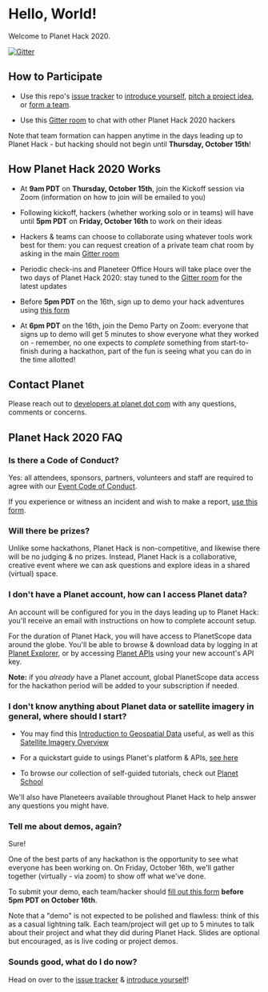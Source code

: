 # Hello, World!

Welcome to Planet Hack 2020. 

[![Gitter](https://badges.gitter.im/planetlabs-community/planet-hack-2020.svg)](https://gitter.im/planetlabs-community/planet-hack-2020?utm_source=badge&utm_medium=badge&utm_campaign=pr-badge)

## How to Participate

- Use this repo's [issue tracker](https://github.com/planetlabs-community/planet-hack-2020/issues/new/choose) to [introduce yourself](https://github.com/planetlabs-community/planet-hack-2020/issues/new?assignees=&labels=introduction&template=hacker-introductions.md&title=%5BINTRO%5D+), [pitch a project idea](https://github.com/planetlabs-community/planet-hack-2020/issues/new?assignees=&labels=project+pitch&template=hack-project-idea.md&title=%5BPITCH%5D),
  or [form a team](https://github.com/planetlabs-community/planet-hack-2020/issues/new?assignees=&labels=hack+team&template=form-a-team.md&title=%5BTEAM%5D).

- Use this [Gitter room](https://gitter.im/planetlabs-community/planet-hack-2020?utm_source=share-link&utm_medium=link&utm_campaign=share-link) to chat with other Planet Hack 2020 hackers

Note that team formation can happen anytime in the days leading up to Planet
Hack - but hacking should not begin until **Thursday, October 15th**!

## How Planet Hack 2020 Works

- At **9am PDT** on **Thursday, October 15th**, join the Kickoff session via Zoom (information on how to join will be emailed to you)
  
- Following kickoff, hackers (whether working solo or in teams) will have until **5pm PDT** on **Friday, October 16th** to work on their ideas

- Hackers & teams can choose to collaborate using whatever tools work best for them: you can request creation of a private team chat room by asking in the main [Gitter room](https://gitter.im/planetlabs-community/planet-hack-2020?utm_source=share-link&utm_medium=link&utm_campaign=share-link)

- Periodic check-ins and Planeteer Office Hours will take place over the two days of Planet Hack 2020: stay tuned to the [Gitter room](https://gitter.im/planetlabs-community/planet-hack-2020?utm_source=share-link&utm_medium=link&utm_campaign=share-link) for the latest updates
  
- Before **5pm PDT** on the 16th, sign up to demo your hack adventures using [this form](https://docs.google.com/forms/d/e/1FAIpQLSc-9xa2D9dDEcQJ1E7l1IPMrzYzYiZeRvuyq9Ly0aaCI-K2Pg/viewform?usp=sf_link)

- At **6pm PDT** on the 16th, join the Demo Party on Zoom: everyone that signs up to demo will get 5 minutes to show everyone what they worked on -
remember, no one expects to _complete_ something from start-to-finish during a hackathon, part of the fun is seeing what you can do in the time allotted!

## Contact Planet

Please reach out to [developers at planet dot com](mailto:developers@planet.com) with any questions, comments or concerns.


## Planet Hack 2020 FAQ

### Is there a Code of Conduct?

Yes: all attendees, sponsors, partners, volunteers and staff are required to
agree with our [Event Code of Conduct](https://developers.planet.com/codeofconduct/).

If you experience or witness an incident and wish to make a report, [use this
form](https://docs.google.com/forms/d/e/1FAIpQLSf8b8uuyvZuqHX6Njd66Daud9PwsjlTatWjCx9rlsAMkh0KFw/viewform).

### Will there be prizes?

Unlike some hackathons, Planet Hack is non-competitive, and likewise there will be no
judging & no prizes. Instead, Planet Hack is a collaborative, creative event where we
can ask questions and explore ideas in a shared (virtual) space.

### I don't have a Planet account, how can I access Planet data?

An account will be configured for you in the days leading up to Planet Hack: you'll
receive an email with instructions on how to complete account setup.

For the duration of Planet Hack, you will have access to PlanetScope data around the
globe. You'll be able to browse & download data by logging in at [Planet
Explorer](https://www.planet.com/explorer/), or by accessing [Planet
APIs](https://developers.planet.com/docs/apis/) using your new account's API
key.

**Note:** if you _already_ have a Planet account, global PlanetScope data
access for the hackathon period will be added to your subscription if needed.

### I don't know anything about Planet data or satellite imagery in general, where should I start?

- You may find this [Introduction to Geospatial Data](https://developers.planet.com/planetschool/geospatial-data/) useful, as well as this [Satellite Imagery Overview](https://developers.planet.com/planetschool/satellite-imagery/)

- For a quickstart guide to usings Planet's platform & APIs, [see here](https://developers.planet.com/quickstart/)

- To browse our collection of self-guided tutorials, check out [Planet School](https://developers.planet.com/planetschool/)

We'll also have Planeteers available throughout Planet Hack to help answer any
questions you might have.

### Tell me about demos, again?

Sure!

One of the best parts of any hackathon is the opportunity to see what everyone
has been working on. On Friday, October 16th, we'll gather together (virtually - via zoom)
to show off what we've done.

To submit your demo, each team/hacker should [fill out this form](https://docs.google.com/forms/d/e/1FAIpQLSc-9xa2D9dDEcQJ1E7l1IPMrzYzYiZeRvuyq9Ly0aaCI-K2Pg/viewform?usp=sf_link) **before 5pm
PDT on October 16th**.

Note that a "demo" is not expected to be polished and flawless: think of this
as a casual lightning talk. Each team/project will get up to 5 minutes to talk
about their project and what they did during Planet Hack. Slides are optional but
encouraged, as is live coding or project demos. 

### Sounds good, what do I do now?

Head on over to the [issue tracker](https://github.com/planetlabs-community/planet-hack-2020/issues/new/choose) & [introduce yourself](https://github.com/planetlabs-community/planet-hack-2020/issues/new?assignees=&labels=introduction&template=hacker-introductions.md&title=%5BINTRO%5D+)!

